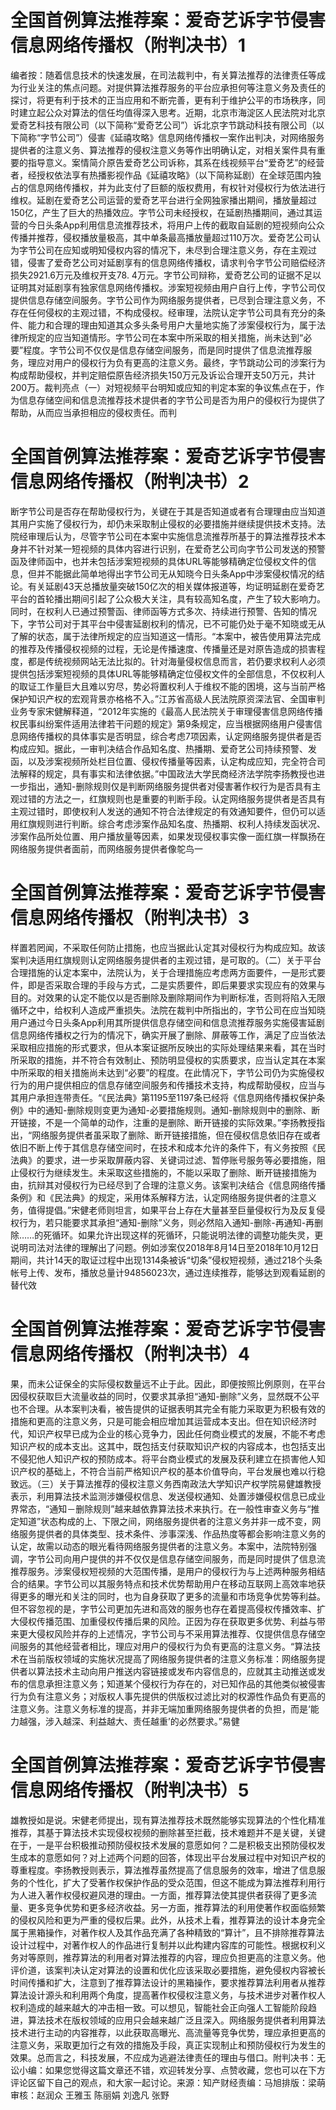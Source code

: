 # 全国首例算法推荐案：爱奇艺诉字节侵害信息网络传播权（附判决书）1

编者按：随着信息技术的快速发展，在司法裁判中，有关算法推荐的法律责任等成为行业关注的焦点问题。对提供算法推荐服务的平台应承担何等注意义务及责任的探讨，将更有利于技术的正当应用和不断完善，更有利于维护公平的市场秩序，同时建立起公众对算法的信任均值得深入思考。近期，北京市海淀区人民法院对北京爱奇艺科技有限公司（以下简称“爱奇艺公司”）诉北京字节跳动科技有限公司（以下简称“字节公司”）侵害《延禧攻略》信息网络传播权一案作出判决，对网络服务提供者的注意义务、算法推荐的侵权注意义务等作出明确认定，对相关案件具有重要的指导意义。案情简介原告爱奇艺公司诉称，其系在线视频平台“爱奇艺”的经营者，经授权依法享有热播影视作品《延禧攻略》（以下简称延剧）在全球范围内独占的信息网络传播权，并为此支付了巨额的版权费用，有权针对侵权行为依法进行维权。延剧在爱奇艺公司运营的爱奇艺平台进行全网独家播出期间，播放量超过150亿，产生了巨大的热播效应。字节公司未经授权，在延剧热播期间，通过其运营的今日头条App利用信息流推荐技术，将用户上传的截取自延剧的短视频向公众传播并推荐，侵权播放量极高，其中单条最高播放量超过110万次。爱奇艺公司认为字节公司在应知或明知侵权内容的情况下，未尽到合理注意义务，存在主观过错，侵害了爱奇艺公司对延剧享有的信息网络传播权，请求判令字节公司赔偿经济损失2921.6万元及维权开支78. 4万元。字节公司辩称，爱奇艺公司的证据不足以证明其对延剧享有独家信息网络传播权。涉案短视频由用户自行上传，字节公司仅提供信息存储空间服务。字节公司作为网络服务提供者，已尽到合理注意义务，不存在任何侵权的主观过错，不构成侵权。经审理，法院认定字节公司具有充分的条件、能力和合理的理由知道其众多头条号用户大量地实施了涉案侵权行为，属于法律所规定的应当知道情形。字节公司在本案中所采取的相关措施，尚未达到“必要”程度。字节公司不仅仅是信息存储空间服务，而是同时提供了信息流推荐服务，理应对用户的侵权行为负有更高的注意义务。最终，字节跳动公司的涉案行为构成帮助侵权，并判定赔偿原告经济损失150万元及诉讼合理开支50万元，共计200万。裁判亮点（一）对短视频平台明知或应知的判定本案的争议焦点在于，作为信息存储空间和信息流推荐技术提供者的字节公司是否为用户的侵权行为提供了帮助，从而应当承担相应的侵权责任。而判

# 全国首例算法推荐案：爱奇艺诉字节侵害信息网络传播权（附判决书）2

断字节公司是否存在帮助侵权行为，关键在于其是否知道或者有合理理由应当知道其用户实施了侵权行为，却仍未采取制止侵权的必要措施并继续提供技术支持。法院经审理后认为，尽管字节公司在本案中实施信息流推荐所基于的算法推荐技术本身并不针对某一短视频的具体内容进行识别，在爱奇艺公司向字节公司发送的预警函及律师函中，也并未包括涉案短视频的具体URL等能够精确定位侵权文件的信息，但并不能据此简单地得出字节公司无从知晓今日头条App中涉案侵权情况的结论。有关延剧43天总播放量突破150亿次的相关媒体报道等，均证明延剧在爱奇艺平台的首轮播出期间引起了公众极大关注，具有较高知名度，产生了较大影响力。同时，在权利人已通过预警函、律师函等方式多次、持续进行预警、告知的情况下，字节公司对于其平台中侵害延剧权利的情况，已不可能仍处于毫不知晓或无从了解的状态，属于法律所规定的应当知道这一情形。“本案中，被告使用算法完成的推荐及传播侵权视频的过程，无论是传播速度、传播量还是对原告造成的损害程度，都是传统视频网站无法比拟的。针对海量侵权信息而言，若仍要求权利人必须提供包括涉案短视频的具体URL等能够精确定位侵权文件的全部信息，不仅权利人的取证工作量巨大且难以穷尽，势必将置权利人于维权不能的困境，这与当前严格保护知识产权的宏观背景亦格格不入。”江苏省高级人民法院原资深法官、全国审判业务专家宋健解释道，“2012年实施的《最高人民法院关于审理侵害信息网络传播权民事纠纷案件适用法律若干问题的规定》第9条规定，应当根据网络用户侵害信息网络传播权的具体事实是否明显，综合考虑7项因素，认定网络服务提供者是否构成应知。据此，一审判决结合作品知名度、热播期、爱奇艺公司持续预警、发函，以及涉案视频所处栏目位置、侵权传播量等因素，认定构成应知，完全符合司法解释的规定，具有事实和法律依据。”中国政法大学民商经济法学院李扬教授也进一步指出，通知-删除规则仅是判断网络服务提供者对侵害著作权行为是否具有主观过错的方法之一，红旗规则也是重要的判断手段。认定网络服务提供者是否具有主观过错时，即使权利人发送的通知不符合法律规定的有效通知要件，但仍可以适用红旗规则进行判断。综合考虑涉案作品知名度、热播期、权利人持续发函状况、涉案作品所处位置、用户播放量等因素，如果发现侵权事实像一面红旗一样飘扬在网络服务提供者面前，而网络服务提供者像鸵鸟一

# 全国首例算法推荐案：爱奇艺诉字节侵害信息网络传播权（附判决书）3

样置若罔闻，不采取任何防止措施，也应当据此认定其对侵权行为构成应知。故该案判决适用红旗规则认定网络服务提供者的主观过错，是可取的。（二）关于平台合理措施的认定本案中，法院认为，关于合理措施应考虑两方面要件，一是形式要件，即是否采取合理的手段与方式，二是实质要件，即后果要求实现应有的效果与目的。对效果的认定不能仅以是否删除及删除期间作为判断标准，否则将陷入无限循环之中，给权利人造成严重损失。法院在裁判中所指出的，字节公司在应当知晓用户通过今日头条App利用其所提供信息存储空间和信息流推荐服务实施侵害延剧信息网络传播权之行为的情况下，确实开展了删除、屏蔽等工作，满足了应当依法采取相应措施的形式要求，但从本案证据所反映出的实际处理结果来看，其在当时所采取的措施，并不符合有效制止、预防明显侵权的实质要求，应当认定其在本案中所采取的相关措施尚未达到“必要”的程度。在此情况下，字节公司仍为实施侵权行为的用户提供相应的信息存储空间服务和传播技术支持，构成帮助侵权，应当与其用户承担连带责任。“《民法典》第1195至1197条已经将《信息网络传播权保护条例》中的通知-删除规则变更为通知-必要措施规则。通知-删除规则中的删除、断开链接，不是一个简单的动作，注重的是删除、断开链接的实际效果。”李扬教授指出，“网络服务提供者虽采取了删除、断开链接措施，但在侵权信息依旧存在或者依旧不断上传于其信息存储空间时，在技术和成本允许的条件下，有义务按照《民法典》的要求，进一步采取屏蔽内容、关键词过滤、暂停账号服务等必要措施，阻止侵权行为继续发生。未采取这些措施的，不能以采取了删除、断开链接措施为由，抗辩其对侵权行为已经尽到了合理的注意义务。该案判决结合《信息网络传播条例》和《民法典》的规定，采用体系解释方法，认定网络服务提供者的注意义务，值得提倡。”宋健老师则坦言，如果平台上存在大量甚至巨量侵权行为及反复侵权行为，若只能要求其承担“通知-删除”义务，则必然陷入通知-删除-再通知-再删除……的死循环。如果允许出现这样的死循环，只能说明法律的调整功能失灵，更说明司法对法律的理解出了问题。例如涉案仅2018年8月14日至2018年10月12日期间，共计14天的取证过程中出现1314条被诉“切条”侵权短视频，通过218个头条帐号上传、发布，播放总量计94856023次，通过连续推荐，能够达到观看延剧的替代效

# 全国首例算法推荐案：爱奇艺诉字节侵害信息网络传播权（附判决书）4

果，而未公证保全的实际侵权数量远不止于此。因此，即便按照比例原则，在平台因侵权获取巨大流量收益的同时，仅要求其承担“通知-删除”义务，显然既不公平也不合理。从本案判决看，被告提供的证据表明其完全有能力采取更为积极有效的措施和更高的注意义务，只是可能会相应增加其运营成本支出。但在知识经济时代，知识产权早已成为企业的核心竞争力，因此任何商业模式的发展，不能不考虑知识产权的成本支出。这其中，既包括支付获取知识产权的内容成本，也包括支出不侵犯他人知识产权的预防成本。将平台商业模式的发展及获利建立在损害他人知识产权的基础上，不符合当前严格知识产权的基本价值导向，平台发展也难以行稳致远。（三）关于算法推荐的侵权注意义务西南政法大学知识产权学院易健雄教授表示，利用算法技术监测涉嫌侵权信息、发送侵权通知、处置涉嫌侵权信息已成业界常态，“通知－删除规则”越来越依靠算法技术来执行。在一般性审查义务与“推定知道”状态构成的上、下限之间，网络服务提供者的注意义务并非一成不变，网络服务提供者的具体类型、技术条件、涉事深浅、作品热度等都会影响注意义务的认定，故需以动态的眼光看待网络服务提供者的注意义务。本案中，法院特别强调，字节公司向用户提供的并不仅仅是信息存储空间服务，而是同时提供了信息流推荐服务。涉案侵权短视频的大范围传播，是用户的侵权行为与上述两种服务相结合的结果。字节公司以其服务特点和技术优势帮助用户在移动互联网上高效率地获得更多的曝光和关注的同时，也为自身获取了更多的流量和市场竞争优势等利益。但不容忽视的是，字节公司更加先进和高效的服务也存在着提高侵权传播效率、扩大侵权传播范围、加重侵权传播后果的风险。正因为存在获取更多优势、利益与带来更大侵权风险并存的上述情况，字节公司与不采用算法推荐、仅提供信息存储空间服务的其他经营者相比，理应对用户的侵权行为负有更高的注意义务。“算法技术在当前版权领域的实施状况提高了网络服务提供者的注意义务标准：网络服务提供者以算法技术主动向用户推送内容链接或发布内容信息的，应就其主动推送或发布的信息承担注意义务；知道某个侵权行为存在的，对已知作品的其他类似被侵害行为负有注意义务；对版权人事先提供的供版权过滤比对的权源性作品负有更高的注意义务。注意义务标准的提高，并非无端加重网络服务提供者的负担，而是‘能力越强，涉入越深、利益越大、责任越重’的必然要求。”易健

# 全国首例算法推荐案：爱奇艺诉字节侵害信息网络传播权（附判决书）5

雄教授如是说。宋健老师提出，现有算法推荐技术既然能够实现算法的个性化精准推荐，其基于算法技术实现侵权视频的删除甚至拦截，技术难题并不是关键，关键在于，一是平台积极推动预防侵权技术发展的意愿如何？二是积极支出预防侵权发生成本的意愿如何？对上述两个问题的回答，体现出平台发展过程中对知识产权的尊重程度。李扬教授则表示，算法推荐虽然提高了信息服务的效率，增进了信息服务的个性化，扩大了受著作权保护作品的受众范围，但这不能成为算法推荐利用行为人进入著作权侵权避风港的理由。一方面，推荐算法使其提供者获得了更多流量、更多竞争优势和更多经济收益。另一方面，推荐算法的利用使著作权面临频繁的侵权风险和更为严重的侵权后果。此外，从技术上看，推荐算法的设计本身完全属于黑箱操作，对著作权人及其作品充满了各种精致的“算计”，且不排除推荐算法设计过程中，对著作权人的作品进行复制并以此构建内容库的可能性。根据权利义务对等原则，推荐算法的利用者对算法推荐的内容，理应负担更高的注意义务。他评价道，该案判决认定对算法的设置和优化应该采取必要措施，避免侵权内容被长时间传播和扩大，注意到了推荐算法设计的黑箱操作，要求推荐算法利用者从推荐算法设计源头和利用两个角度，提高著作权侵权注意义务，与技术进步对著作权人权利造成的越来越大的冲击相一致。可以想见，智能社会正向强人工智能阶段趋进，算法技术在版权领域的应用只会越来越广泛且深入。网络服务提供者利用算法技术进行主动的内容推荐，以此获取高曝光、高流量等竞争优势，理应承担更高的注意义务，采取更加行之有效的措施及手段，真正实现制止和预防侵权行为发生的效果。总而言之，科技发展，不应成为逃避法律责任的理由与借口。附判决书：无讼小编：如果您觉得这篇文章还不错，欢迎转发分享、点赞收藏，您也可以在下方评论区留下自己的观点，和大家一起讨论。来源：知产财经责编：马旭排版：梁萌审核：赵润众 王雅玉 陈丽娟 刘逸凡 张野

